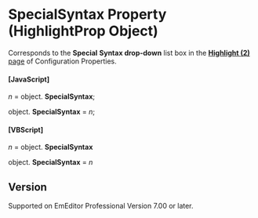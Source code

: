 # SpecialSyntax Property (HighlightProp Object)

Corresponds to the **Special**
**Syntax drop-down** list box in the [**Highlight (2)** page](../../dlg/properties/highlight2/index) of Configuration Properties.

#### \[JavaScript\]

_n_ = object. **SpecialSyntax**;

object. **SpecialSyntax** = _n_;

#### \[VBScript\]

_n_ = object. **SpecialSyntax**

object. **SpecialSyntax** = _n_

## Version

Supported on EmEditor Professional Version 7.00 or later.